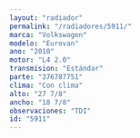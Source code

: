 ```yaml
---
layout: "radiador"
permalink: "/radiadores/5911/"
marca: "Volkswagen"
modelo: "Eurovan"
ano: "2010"
motor: "L4 2.0"
transmision: "Estándar"
parte: "376787751"
clima: "Con clima"
alto: "27 7/8"
ancho: "18 7/8"
observaciones: "TDI"
id: "5911"
---
```


